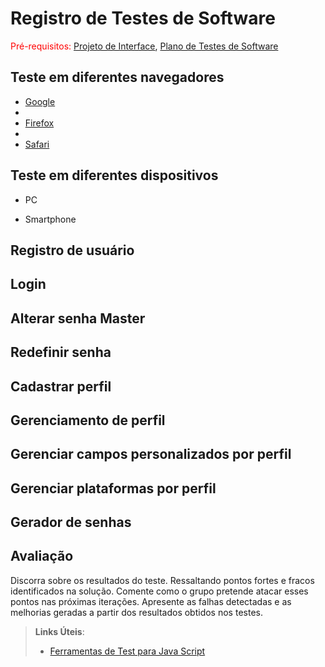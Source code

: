 # Registro de Testes de Software

<span style="color:red">Pré-requisitos: <a href="3-Projeto de Interface.md"> Projeto de Interface</a></span>, <a href="8-Plano de Testes de Software.md"> Plano de Testes de Software</a>

## Teste em diferentes navegadores
 - [Google](https://www.google.com/chrome/)
 - 
 - [Firefox](https://www.mozilla.org/pt-BR/firefox/new/)
 - 
 - [Safari](https://www.apple.com/br/safari/)

## Teste em diferentes dispositivos
- PC

- Smartphone

## Registro de usuário

## Login

## Alterar senha Master

## Redefinir senha

## Cadastrar perfil

## Gerenciamento de perfil

## Gerenciar campos personalizados por perfil

## Gerenciar plataformas por perfil

## Gerador de senhas

## Avaliação

Discorra sobre os resultados do teste. Ressaltando pontos fortes e fracos identificados na solução. Comente como o grupo pretende atacar esses pontos nas próximas iterações. Apresente as falhas detectadas e as melhorias geradas a partir dos resultados obtidos nos testes.

> **Links Úteis**:
> - [Ferramentas de Test para Java Script](https://geekflare.com/javascript-unit-testing/)
